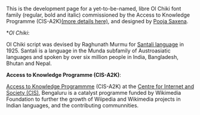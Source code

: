 This is the development page for a yet-to-be-named, libre Ol Chiki font family (regular, bold and italic) commissioned by the Access to Knowledge Programme (CIS-A2K)[(more details here)](https://meta.wikimedia.org/wiki/CIS-A2K/Work_plan_July_2015_-_June_2016/Santali_Wikipedia), and designed by [Pooja Saxena](http://poojasaxena.in). 

**Ol Chiki*:

Ol Chiki script was devised by Raghunath Murmu for [Santali language](https://en.wikipedia.org/wiki/Santali_language) in 1925. Santali is a language in the Munda subfamily of Austroasiatic languages and spoken by over six million people in India, Bangladesh, Bhutan and Nepal.

**Access to Knowledge Programme (CIS-A2K)**:

[Access to Knowledge Programmme](http://meta.wikimedia.org/wiki/CIS-A2K/) (CIS-A2K) at the [Centre for Internet and Society (CIS)](http://cis-india.org), Bengaluru is a catalyst programme funded by Wikimedia Foundation to further the growth of Wiipedia and Wikimedia projects in Indian languages, and the contributing communnities.
